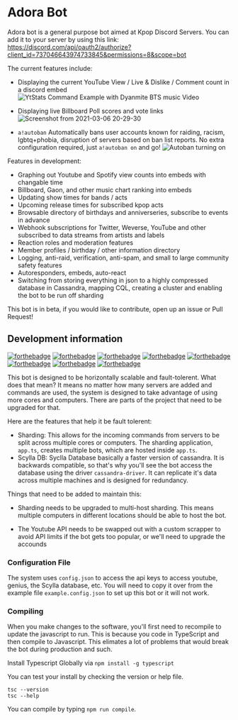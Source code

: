 # Adora Bot

Adora bot is a general purpose bot aimed at Kpop Discord Servers. 
You can add it to your server by using this link:  https://discord.com/api/oauth2/authorize?client_id=737046643974733845&permissions=8&scope=bot

The current features include:
 - Displaying the current YouTube View / Live & Dislike / Comment count in a discord embed
 ![YtStats Command Example with Dyanmite BTS music Video](https://user-images.githubusercontent.com/7539174/101548716-36dd0f00-3961-11eb-86c7-cebae7d43f9a.png)

 
 - Displaying live Billboard Poll scores and vote links
![Screenshot from 2021-03-06 20-29-30](https://user-images.githubusercontent.com/7539174/110228991-b45de000-7eba-11eb-9b27-33929a96ca3f.png)


- `a!autoban` Automatically bans user accounts known for raiding, racism, lgbtq+phobia, disruption of servers based on ban list reports. No extra configuration required, just `a!autoban on` and go!
![Autoban turning on](https://user-images.githubusercontent.com/7539174/111341783-12b35d00-8637-11eb-990a-2b9d356f3943.png)


Features in development:
- Graphing out Youtube and Spotify view counts into embeds with changable time
- Billboard, Gaon, and other music chart ranking into embeds
- Updating show times for bands / acts
- Upcoming release times for subscribed kpop acts
- Browsable directory of birthdays and anniverseries, subscribe to events in advance
- Webhook subscriptions for Twitter, Weverse, YouTube and other subscribed to data streams from artists and labels
- Reaction roles and moderation features
- Member profiles / birthday / other information directory
- Logging, anti-raid, verification, anti-spam, and small to large community safety features
- Autoresponders, embeds, auto-react
- Switching from storing everything in json to a highly compressed database in Cassandra, mapping CQL, creating a cluster and enabling the bot to be run off sharding
 
This bot is in beta, if you would like to contribute, open up an issue or Pull Request!

## Development information

[![forthebadge](https://forthebadge.com/images/badges/made-with-typescript.svg)](https://forthebadge.com) [![forthebadge](https://forthebadge.com/images/badges/open-source.svg)](https://forthebadge.com) [![forthebadge](https://forthebadge.com/images/badges/it-works-why.svg)](https://forthebadge.com) [![forthebadge](https://forthebadge.com/images/badges/fuck-it-ship-it.svg)](https://forthebadge.com) [![forthebadge](https://forthebadge.com/images/badges/for-you.svg)](https://forthebadge.com) [![forthebadge](https://forthebadge.com/images/badges/contains-tasty-spaghetti-code.svg)](https://forthebadge.com) [![forthebadge](https://forthebadge.com/images/badges/works-on-my-machine.svg)](https://forthebadge.com) [![forthebadge](https://forthebadge.com/images/badges/you-didnt-ask-for-this.svg)](https://forthebadge.com)

This bot is designed to be horizontally scalable and fault-tolerent. What does that mean? It means no matter how many servers are added and commands are used, the system is designed to take advantage of using more cores and computers. There are parts of the project that need to be upgraded for that.

Here are the features that help it be fault tolerent:
- Sharding: This allows for the incoming commands from servers to be split across multiple cores or computers. The sharding application, `app.ts`, creates multiple bots, which are hosted inside `app.ts`. 
- Scylla DB: Syclla Database basically a faster version of cassandra. It is backwards compatible, so that's why you'll see the bot access the database using the driver `cassandra-driver`. It can replicate it's data across multiple machines and is designed for redundancy.

Things that need to be added to maintain this:
- Sharding needs to be upgraded to multi-host sharding. This means multiple computers in different locations should be able to host the bot.

- The Youtube API needs to be swapped out with a custom scrapper to avoid API limits if the bot gets too popular, or we'll need to upgrade the accounds

### Configuration File

The system uses `config.json` to access the api keys to access youtube, genius, the Scylla database, etc. You will need to copy it over from the example file `example.config.json` to set up this bot or it will not work.

### Compiling

When you make changes to the software, you'll first need to recompile to update the javascript to run. This is because you code in TypeScript and then compile to Javascript. This elimates a lot of problems that would break the bot during production and such. 

Install Typescript Globally via `npm install -g typescript`

You can test your install by checking the version or help file.
```
tsc --version
tsc --help
```

You can compile by typing `npm run compile`. 